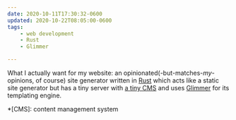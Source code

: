 ```yaml
---
date: 2020-10-11T17:30:32-0600
updated: 2020-10-22T08:05:00-0600
tags:
    - web development
    - Rust
    - Glimmer

---
```


What I actually want for my website: an opinionated(-but-matches-*my*-opinions, of course) site generator written in [Rust](https://www.rust-lang.org) which acts like a static site generator but has a tiny server with [a tiny CMS](https://fasterthanli.me/articles/a-new-website-for-2020) and uses [Glimmer](https://github.com/glimmerjs) for its templating engine.

*[CMS]: content management system
